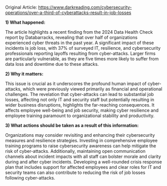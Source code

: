 Original Article: https://www.darkreading.com/cybersecurity-operations/over-a-third-of-cyberattacks-result-in-job-losses

**1) What happened:**

The article highlights a recent finding from the 2024 Data Health Check report by Databarracks, revealing that over half of organizations experienced cyber threats in the past year. A significant impact of these incidents is job loss, with 37% of surveyed IT, resilience, and cybersecurity professionals reporting layoffs resulting from cyber-attacks. Larger firms are particularly vulnerable, as they are five times more likely to suffer from data loss and downtime due to these attacks.

**2) Why it matters:**

This issue is crucial as it underscores the profound human impact of cyber-attacks, which were previously viewed primarily as financial and operational challenges. The revelation that cyber-attacks can lead to substantial job losses, affecting not only IT and security staff but potentially resulting in wider business disruptions, highlights the far-reaching consequences. It affects employee well-being and job security, making cyber resilience and employee training paramount to organizational stability and productivity.

**3) What actions should be taken as a result of this information:**

Organizations may consider revisiting and enhancing their cybersecurity measures and resilience strategies. Investing in comprehensive employee training programs to raise cybersecurity awareness can help mitigate the risk of cyber-attacks. Additionally, maintaining open communication channels about incident impacts with all staff can bolster morale and clarity during and after cyber incidents. Developing a well-rounded crisis response plan that includes support for affected employees and clear roles for IT and security teams can also contribute to reducing the risk of job losses following cyber-attacks.
